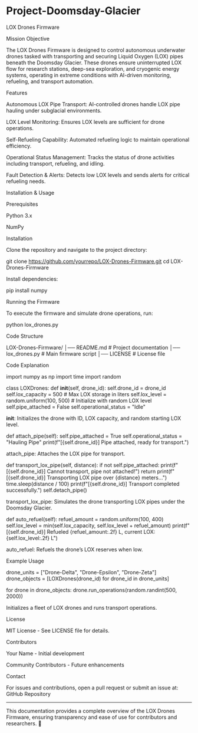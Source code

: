 # Project-Doomsday-Glacier
LOX Drones Firmware

Mission Objective

The LOX Drones Firmware is designed to control autonomous underwater drones tasked with transporting and securing Liquid Oxygen (LOX) pipes beneath the Doomsday Glacier. These drones ensure uninterrupted LOX flow for research stations, deep-sea exploration, and cryogenic energy systems, operating in extreme conditions with AI-driven monitoring, refueling, and transport automation.

Features

Autonomous LOX Pipe Transport: AI-controlled drones handle LOX pipe hauling under subglacial environments.

LOX Level Monitoring: Ensures LOX levels are sufficient for drone operations.

Self-Refueling Capability: Automated refueling logic to maintain operational efficiency.

Operational Status Management: Tracks the status of drone activities including transport, refueling, and idling.

Fault Detection & Alerts: Detects low LOX levels and sends alerts for critical refueling needs.


Installation & Usage

Prerequisites

Python 3.x

NumPy


Installation

Clone the repository and navigate to the project directory:

git clone https://github.com/yourrepo/LOX-Drones-Firmware.git
cd LOX-Drones-Firmware

Install dependencies:

pip install numpy

Running the Firmware

To execute the firmware and simulate drone operations, run:

python lox_drones.py

Code Structure

LOX-Drones-Firmware/
│── README.md   # Project documentation
│── lox_drones.py  # Main firmware script
│── LICENSE  # License file

Code Explanation

import numpy as np
import time
import random

class LOXDrones:
    def __init__(self, drone_id):
        self.drone_id = drone_id
        self.lox_capacity = 500  # Max LOX storage in liters
        self.lox_level = random.uniform(100, 500)  # Initialize with random LOX level
        self.pipe_attached = False
        self.operational_status = "Idle"

__init__: Initializes the drone with ID, LOX capacity, and random starting LOX level.


def attach_pipe(self):
        self.pipe_attached = True
        self.operational_status = "Hauling Pipe"
        print(f"[{self.drone_id}] Pipe attached, ready for transport.")

attach_pipe: Attaches the LOX pipe for transport.


def transport_lox_pipe(self, distance):
        if not self.pipe_attached:
            print(f"[{self.drone_id}] Cannot transport, pipe not attached!")
            return
        print(f"[{self.drone_id}] Transporting LOX pipe over {distance} meters...")
        time.sleep(distance / 100)
        print(f"[{self.drone_id}] Transport completed successfully.")
        self.detach_pipe()

transport_lox_pipe: Simulates the drone transporting LOX pipes under the Doomsday Glacier.


def auto_refuel(self):
        refuel_amount = random.uniform(100, 400)
        self.lox_level = min(self.lox_capacity, self.lox_level + refuel_amount)
        print(f"[{self.drone_id}] Refueled {refuel_amount:.2f} L, current LOX: {self.lox_level:.2f} L")

auto_refuel: Refuels the drone’s LOX reserves when low.


Example Usage

drone_units = ["Drone-Delta", "Drone-Epsilon", "Drone-Zeta"]
drone_objects = [LOXDrones(drone_id) for drone_id in drone_units]

for drone in drone_objects:
    drone.run_operations(random.randint(500, 2000))

Initializes a fleet of LOX drones and runs transport operations.


License

MIT License - See LICENSE file for details.

Contributors

Your Name - Initial development

Community Contributors - Future enhancements


Contact

For issues and contributions, open a pull request or submit an issue at: GitHub Repository


---

This documentation provides a complete overview of the LOX Drones Firmware, ensuring transparency and ease of use for contributors and researchers. 🚀


